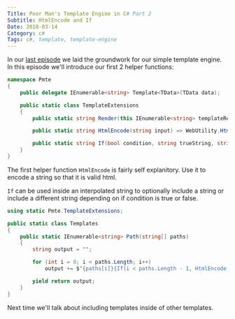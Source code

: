 ```yaml
---
Title: Poor Man's Template Engine in C# Part 2
Subtitle: HtmlEncode and If
Date: 2018-03-14
Category: c#
Tags: c#, template, template-engine
---
```


In our [last episode](blog/2018/poor-mans-template-engine-1.html) we laid the groundwork for our
simple template engine. In this episode we'll introduce our first 2 helper functions:

```c#
namespace Pmte
{
    public delegate IEnumerable<string> Template<TData>(TData data);

    public static class TemplateExtensions
    {   
        public static string Render(this IEnumerable<string> templateResult) => string.Join(Environment.NewLine, templateResult);

        public static string HtmlEncode(string input) => WebUtility.HtmlEncode(input);

        public static string If(bool condition, string trueString, string falseString = null) => condition ? trueString : falseString;
    }
}
```

The first helper function `HtmlEncode` is fairly self explanitory. Use it to encode a string so that it is valid html.

`If` can be used inside an interpolated string to optionally include a string or include a different string depending on
if condition is true or false.

```c#
using static Pmte.TemplateExtensions;

public static class Templates
{
    public static IEnumerable<string> Path(string[] paths)
    {
        string output = "";

        for (int i = 0; i < paths.Length; i++)
            output += $"{paths[i]}{If(i < paths.Length - 1, HtmlEncode(" >"))}";

        yield return output;
    }
}
```

Next time we'll talk about including templates inside of other templates.
